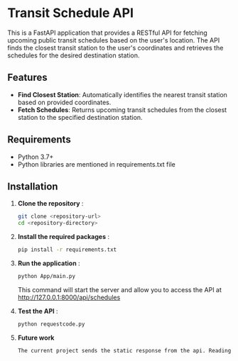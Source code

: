 # Transit Schedule API

This is a FastAPI application that provides a RESTful API for fetching upcoming public transit schedules based on the user's location. The API finds the closest transit station to the user's coordinates and retrieves the schedules for the desired destination station.

## Features

- **Find Closest Station**: Automatically identifies the nearest transit station based on provided coordinates.
- **Fetch Schedules**: Returns upcoming transit schedules from the closest station to the specified destination station.

## Requirements

- Python 3.7+
- Python libraries are mentioned in requirements.txt file 

## Installation

1. **Clone the repository** :

   ```bash
   git clone <repository-url>
   cd <repository-directory>
   ```

2. **Install the required packages** :
    ```bash
    pip install -r requirements.txt
    ```

3. **Run the application** :
    ```bash
    python App/main.py
    ```
    This command will start the server and allow you to access the API at http://127.0.0.1:8000/api/schedules  


4. **Test the API** :
    ```bash
    python requestcode.py
    ```  

5. **Future work**
    ```bash
    The current project sends the static response from the api. Reading data from CSV files and sending the realtime response is yet to be done.
    ```